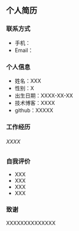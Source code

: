 
## 个人简历
### 联系方式
- 手机：
- Email：

### 个人信息

- 姓名：XXX
- 性别：X
- 出生日期：XXXX-XX-XX
- 技术博客：XXXX
- github：XXXXX

### 工作经历

###### XXXX

### 自我评价

- XXX
- XXX
- XXX
- XXX

### 致谢

XXXXXXXXXXXXXX


